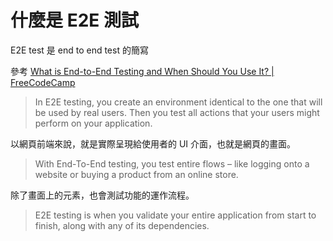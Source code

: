 # 什麼是 E2E 測試

E2E test 是 end to end test 的簡寫

參考 [What is End-to-End Testing and When Should You Use It? | FreeCodeCamp](https://www.freecodecamp.org/news/end-to-end-testing-tutorial/)

> In E2E testing, you create an environment identical to the one that will be used by real users. Then you test all actions that your users might perform on your application.

以網頁前端來說，就是實際呈現給使用者的 UI 介面，也就是網頁的畫面。

> With End-To-End testing, you test entire flows – like logging onto a website or buying a product from an online store.

除了畫面上的元素，也會測試功能的運作流程。

> E2E testing is when you validate your entire application from start to finish, along with any of its dependencies.